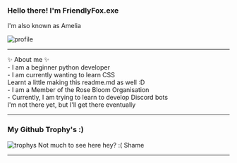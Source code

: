 ### Hello there! I'm FriendlyFox.exe
I'm also known as Amelia

![profile](https://discord.c99.nl/widget/theme-4/913574723475083274.png)


<hr>✨ About me ✨ <br />
- I am a beginner python developer<br />
- I am currently wanting to learn CSS<br />
  Learnt a little making this readme.md as well :D <br />
- I am a Member of the Rose Bloom Organisation<br />
- Currently, I am trying to learn to develop Discord bots <br />I'm not there yet, but I'll get there eventually

<hr>

### My Github Trophy's :)
![trophys](https://github-profile-trophy.vercel.app/?username=Ames-hub&theme=radical&row=1&column=10)
Not much to see here hey? :( Shame

<hr>
